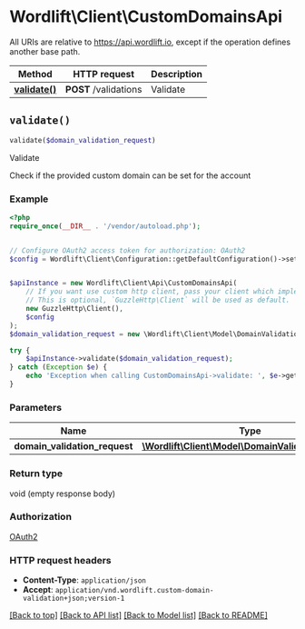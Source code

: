 # Wordlift\Client\CustomDomainsApi

All URIs are relative to https://api.wordlift.io, except if the operation defines another base path.

| Method | HTTP request | Description |
| ------------- | ------------- | ------------- |
| [**validate()**](CustomDomainsApi.md#validate) | **POST** /validations | Validate |


## `validate()`

```php
validate($domain_validation_request)
```

Validate

Check if the provided custom domain can be set for the account

### Example

```php
<?php
require_once(__DIR__ . '/vendor/autoload.php');


// Configure OAuth2 access token for authorization: OAuth2
$config = Wordlift\Client\Configuration::getDefaultConfiguration()->setAccessToken('YOUR_ACCESS_TOKEN');


$apiInstance = new Wordlift\Client\Api\CustomDomainsApi(
    // If you want use custom http client, pass your client which implements `GuzzleHttp\ClientInterface`.
    // This is optional, `GuzzleHttp\Client` will be used as default.
    new GuzzleHttp\Client(),
    $config
);
$domain_validation_request = new \Wordlift\Client\Model\DomainValidationRequest(); // \Wordlift\Client\Model\DomainValidationRequest

try {
    $apiInstance->validate($domain_validation_request);
} catch (Exception $e) {
    echo 'Exception when calling CustomDomainsApi->validate: ', $e->getMessage(), PHP_EOL;
}
```

### Parameters

| Name | Type | Description  | Notes |
| ------------- | ------------- | ------------- | ------------- |
| **domain_validation_request** | [**\Wordlift\Client\Model\DomainValidationRequest**](../Model/DomainValidationRequest.md)|  | |

### Return type

void (empty response body)

### Authorization

[OAuth2](../../README.md#OAuth2)

### HTTP request headers

- **Content-Type**: `application/json`
- **Accept**: `application/vnd.wordlift.custom-domain-validation+json;version-1`

[[Back to top]](#) [[Back to API list]](../../README.md#endpoints)
[[Back to Model list]](../../README.md#models)
[[Back to README]](../../README.md)
